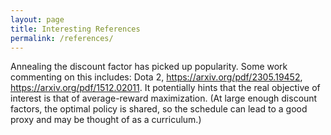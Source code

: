 ```yaml
---
layout: page
title: Interesting References
permalink: /references/
---
```



Annealing the discount factor has picked up popularity. Some work commenting on this includes: Dota 2, https://arxiv.org/pdf/2305.19452, https://arxiv.org/pdf/1512.02011. It potentially hints that the real objective of interest is that of average-reward maximization. (At large enough discount factors, the optimal policy is shared, so the schedule can lead to a good proxy and may be thought of as a curriculum.)